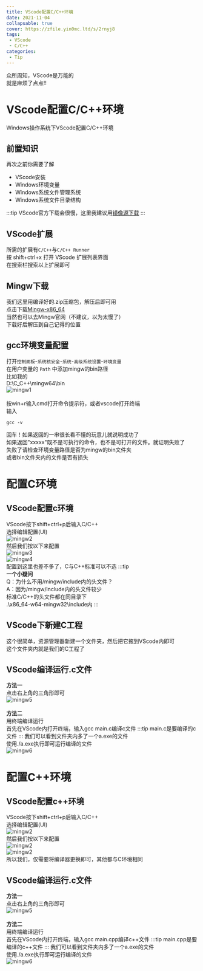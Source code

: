 ```yaml
---
title: VScode配置C/C++环境
date: 2021-11-04
collapsable: true
cover: https://zfile.yin0mc.ltd/s/2rnyj8
tags:
 - VScode
 - C/C++
categories: 
 - Tip
---
```


众所周知，VScode是万能的
<br>就是麻烦了点点!!
<!-- more -->

# VScode配置C/C++环境
Windows操作系统下VScode配置C/C++环境
## 前置知识
再次之前你需要了解
- VScode安装
- Windows环境变量
- Windows系统文件管理系统
- Windows系统文件目录结构

:::tip
VScode官方下载会很慢，这里我建议用[镜像源下载](https://update.code.visualstudio.com/latest/win32-x64-user/stable)
:::

## VScode扩展
所需的扩展有`C/C++`与`C/C++ Runner`
<br>按 shift+ctrl+x 打开 VScode 扩展列表界面
<br>在搜索栏搜索以上扩展即可

## Mingw下载
我们这里用编译好的.zip压缩包，解压后即可用
<br>点击下载[Mingw-x86_64](https://zfile.yin0mc.ltd/s/b7dwiq)
<br>当然也可以去Mingw官网（不建议，以为太慢了）
<br>下载好后解压到自己记得的位置

## gcc环境变量配置
打开`控制面板`-`系统核安全`-`系统`-`高级系统设置`-`环境变量`
<br>在用户变量的 `Path` 中添加mingw的bin路径
<br>比如我的
<br>D:\C_C++\mingw64\bin
<br>![mingw1](https://img.yin0mc.ltd/other/teach/gcc/mingw1.png)
<br>
<br>按win+r输入cmd打开命令提示符，或者vscode打开终端
<br>输入
```
gcc -v
```
回车！如果返回的一串很长看不懂的玩意儿就说明成功了
<br>如果返回"xxxxx"既不是可执行的命令，也不是可打开的文件。就证明失败了
<br>失败了请检查环境变量路径是否为mingw的bin文件夹
<br>或者bin文件夹内的文件是否有损失

# 配置C环境

## VScode配置c环境
VScode按下shift+ctrl+p后输入C/C++
<br>选择编辑配置(UI)
<br>![mingw2](https://img.yin0mc.ltd/other/teach/gcc/mingw2.png)
<br>然后我们按以下来配置
<br>![mingw3](https://img.yin0mc.ltd/other/teach/gcc/mingw3.png)
<br>![mingw4](https://img.yin0mc.ltd/other/teach/gcc/mingw4.png)
<br>配置到这里也差不多了，C与C++标准可以不选
:::tip
<br>**一个小疑问**
<br>Q：为什么不用/mingw/include内的头文件？
<br>A：因为/mingw/include内的头文件较少
<br>标准C/C++的头文件都在同目录下
<br>.\x86_64-w64-mingw32\include内
:::

## VScode下新建C工程
这个很简单，资源管理器新建一个文件夹，然后把它拖到VScode内即可
<br>这个文件夹内就是我们的C工程了

## VScode编译运行.c文件
**方法一**
<br>点击右上角的三角形即可
<br>![mingw5](https://img.yin0mc.ltd/other/teach/gcc/mingw5.png)
<br>
<br>**方法二**
<br>用终端编译运行
<br>首先在VScode内打开终端，输入gcc main.c编译c文件
:::tip
main.c是要编译的c文件
:::
我们可以看到文件夹内多了一个a.exe的文件
<br>使用./a.exe执行即可运行编译的文件
<br>![mingw6](https://img.yin0mc.ltd/other/teach/gcc/mingw6.png)

# 配置C++环境

## VScode配置c++环境
VScode按下shift+ctrl+p后输入C/C++
<br>选择编辑配置(UI)
<br>![mingw2](https://img.yin0mc.ltd/other/teach/gcc/mingw2.png)
<br>然后我们按以下来配置
<br>![mingw2](https://img.yin0mc.ltd/other/teach/gcc/vsc1.png)
<br>![mingw2](https://img.yin0mc.ltd/other/teach/gcc/vsc2.png)
<br>所以我们，仅需要将编译器更换即可，其他都与C环境相同

## VScode编译运行.c文件
**方法一**
<br>点击右上角的三角形即可
<br>![mingw5](https://img.yin0mc.ltd/other/teach/gcc/vsc3.png)
<br>
<br>**方法二**
<br>用终端编译运行
<br>首先在VScode内打开终端，输入gcc main.cpp编译c++文件
:::tip
main.cpp是要编译的c++文件
:::
我们可以看到文件夹内多了一个a.exe的文件
<br>使用./a.exe执行即可运行编译的文件
<br>![mingw6](https://img.yin0mc.ltd/other/teach/gcc/vsc4.png)
